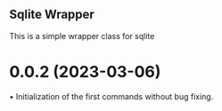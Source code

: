 ## Sqlite Wrapper

This is a simple wrapper class for sqlite

# **0.0.2 (2023-03-06)**

 • Initialization of the first commands without bug fixing.
